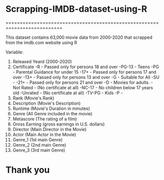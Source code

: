 # Scrapping-IMDB-dataset-using-R
==========================================================================

This dataset contains 63,000 movie data from 2000-2020
that scrapped from the imdb.com website using R

Variable:
1. Released Yeard (2000-2020)
2. Certificate
     	-R          - Passed only for persons 18 and over
     	-PG-13      - Teens	
     	-PG         - Parental Guidance for under 15
	-17+        - Passed only for persons 17 and over
	-13+        - Passed only for persons 13 and over
	-G          - Suitable for All
	-SU         - 
	-21+        - Passed only for persons 21 and over 
	-D          - Movies for adults.
	-Not Rated  - (No certificate at all)
	-NC-17      - No children below 17 years old
	-Unrated    - (No certificate at all)
	-TV-PG      - Kids
	-P          - 
3.  Rank (Movie's Rank)
4.  Description (Movie's Description)
5.  Runtime (Movie's Duration in minutes)
6.  Genre (All Genre included in the movie)
7.  Metascore (The rating of a film)
8.  Gross Earning (gross earnings in U.S. dollars)
9.  Director (Main Director in the Movie)
10. Actor (Main Actor in the Movie)
11. Genre_1 (1st main Genre)
12. Genre_2 (2nd main Genre)
13. Genre_3 (3rd main Genre)

Thank you
==========================================================================



